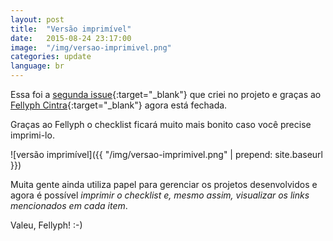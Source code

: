 ```yaml
---
layout: post
title:  "Versão imprimível"
date:   2015-08-24 23:17:00
image:  "/img/versao-imprimivel.png"
categories: update
language: br
---
```



Essa foi a [segunda issue](https://github.com/rafaelfunchal/wordpress-security-checklist/issues/2){:target="_blank"} que criei no projeto e graças ao [Fellyph Cintra](https://github.com/fellyph){:target="_blank"} agora está fechada.

Graças ao Fellyph o checklist ficará muito mais bonito caso você precise imprimi-lo.

![versão imprimível]({{ "/img/versao-imprimivel.png" | prepend: site.baseurl }})

Muita gente ainda utiliza papel para gerenciar os projetos desenvolvidos e agora é possível *imprimir o checklist e, mesmo assim, visualizar os links mencionados em cada item*.

Valeu, Fellyph! :-)
